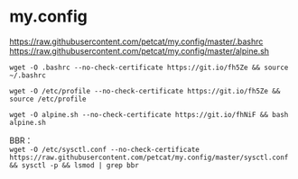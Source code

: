 # my.config

https://raw.githubusercontent.com/petcat/my.config/master/.bashrc
https://raw.githubusercontent.com/petcat/my.config/master/alpine.sh

`wget -O .bashrc --no-check-certificate https://git.io/fh5Ze && source ~/.bashrc`  

`wget -O /etc/profile --no-check-certificate https://git.io/fh5Ze && source /etc/profile`    

`wget -O alpine.sh --no-check-certificate https://git.io/fhNiF && bash alpine.sh`

BBR：    
`wget -O /etc/sysctl.conf --no-check-certificate https://raw.githubusercontent.com/petcat/my.config/master/sysctl.conf && sysctl -p && lsmod | grep bbr`
